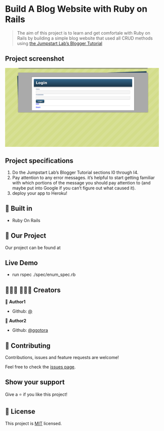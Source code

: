 # Build A Blog Website with Ruby on Rails

> The aim of this project is to learn and get comfortale with Ruby on Rails by building a simple blog website that used all CRUD methods using  [the Jumpstart Lab’s Blogger Tutorial](http://tutorials.jumpstartlab.com/projects/blogger.html) 

## Project screenshot
<img alt="Demonstration" src="blogger.png"/>


## Project specifications
1. Do the Jumpstart Lab’s Blogger Tutorial sections I0 through I4.
2. Pay attention to any error messages. it’s helpful to start getting familiar with which portions of the message you should pay attention to (and maybe put into Google if you can’t figure out what caused it).
3. deploy your app to Heroku!

## 🔨 Built in

- Ruby On Rails

## 🚀 Our Project

Our project can be found at 
## Live Demo

- run rspec ./spec/enum_spec.rb

## 👨🏽‍💻 👨🏿‍💻 Creators

👤 **Author1**

- Github: [@](https://github.com/lucianosarno)

👤 **Author2**

- Github: [@ggotora](https://github.com/ggotora)

## 🤝 Contributing

Contributions, issues and feature requests are welcome!

Feel free to check the [issues page](https://github.com/lucianosarno/enumerable_methods/issues/2).

## Show your support

Give a ⭐️ if you like this project!

## 📝 License

This project is [MIT](LICENSE) licensed.
